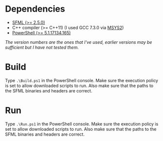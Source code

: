 # Dependencies
* [SFML (>= 2.5.0)](https://www.sfml-dev.org/)
* C++ compiler (>= C++11) (I used GCC 7.3.0 via [MSYS2](https://www.msys2.org/))
* [PowerShell (>= 5.1.17134.165)](https://github.com/PowerShell/PowerShell#get-powershell)

_The version numbers are the ones that I've used, earlier versions may be sufficient but I have not tested them._

# Build
Type `.\Build.ps1` in the PowerShell console. Make sure the execution policy is set to allow downloaded scripts to run. Also make sure that the paths to the SFML binaries and headers are correct.

# Run
Type `.\Run.ps1` in the PowerShell console. Make sure the execution policy is set to allow downloaded scripts to run. Also make sure that the paths to the SFML binaries and headers are correct.